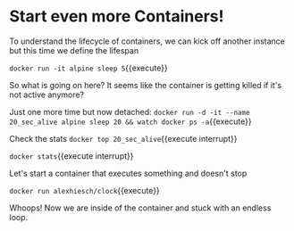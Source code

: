 # Start even more Containers!

To understand the lifecycle of containers, we can kick off another instance but this time we define the lifespan

`docker run -it alpine sleep 5`{{execute}}

So what is going on here? 
It seems like the container is getting killed if it's not active anymore?

Just one more time but now detached:
`docker run -d -it --name 20_sec_alive alpine sleep 20 && watch docker ps -a`{{execute}}

Check the stats
`docker top 20_sec_alive`{{execute interrupt}}

`docker stats`{{execute interrupt}}

Let's start a container that executes something and doesn't stop

`docker run alexhiesch/clock`{{execute}}

Whoops!
Now we are inside of the container and stuck with an endless loop.



